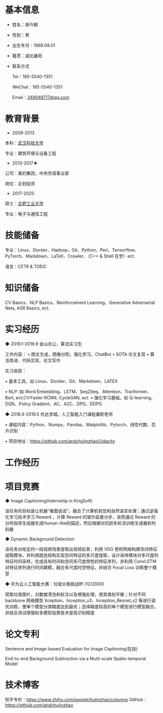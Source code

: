 # 基本信息
- 姓名：胡今朝
- 性别：男 
- 出生年月：1989.08.01
- 籍贯：湖北襄阳
- 联系方式

    Tel：185-5540-1351 

    WeChat：185-5540-1351

    Email：349049717@qq.com

# 教育背景
- 2009-2013 

本科：[武汉科技大学](http://www.wust.edu.cn/)

专业：建筑环境与设备工程

- 2013-2017★

公司：美的集团，中央空调事业部

岗位：企划投资

- 2017-2020 

硕士：[合肥工业大学](http://www.hfut.edu.cn/)

专业：电子与通信工程

# 技能储备
专业：Linux、Docker、Hadoop、Git、Python、Perl、Tensorflow、PyTorch、Markdown、LaTeX、Crawler、（C++ & Shell 在学）ect.

语言：CET6 & TOEIC

# 知识储备
CV Basics、NLP Basics、Reinforcement Learning、Generative Adverserial Nets, ASR Basics, ect.

# 实习经历
◆ 2019.1-2019.9 金山办公，算法实习生

工作内容：
• 图文生成，图像分割，强化学习，ChatBot
• SOTA 论文复现
• 算法改进、代码实现、论文写作

实习收获：

• 基本工具，如 Linux、Docker、Git、Markdown、LATEX

• NLP: 如 Word Embedding、LSTM、Seq2Seq、Attention、Tranformer、Bert, ect;CV:Faster RCNN, CycleGAN, ect.
• 强化学习基础，如 Q-learning、DQN、Policy Gradient、AC、A2C、DPG、DDPG

◆ 2018.9-2019.5 优达学城，人工智能入门课程兼职老师


• 课程内容：Python、Numpy、Pandas、Matplotlib、Pytorch、线性代数、花卉识别

• 项目地址：https://github.com/andyhujinzhao/Udacity
# 工作经历

# 项目竞赛
◆ Image Captioning(Internship in KingSoft)

该任务的目标是让机器“看图说话”，融合了计算机视觉和自然语言处理；通过逆强化学习技术学习 Reward ，计算 Reward 的玻尔兹曼分步，进而通过 Reward 的分布指导生成器生成Human-like的描述，然后根据对抗损失轮流训练生成器和判别器

◆ Dynamic Background Detection

该任务对给定的一段视频场景提取出视频前景，利用 VGG 卷积网络构建空间特征提取模块，并利用跳连结构实现空间特征的多尺度提取，设计采样模块对多尺度的特征时间采样，生成具有时间和空间多尺度特性的特征序列，并利用 ConvLSTM 对特征序列进行时间建模，融合多尺度时空特征，并结合 Focal Loss 训练整个模型

◆ 华为云人工智能大赛：垃圾分类挑战杯 (12/2000)

爬取垃圾图片，对数据清洗和标注以及增强处理，使其类别平衡；针对不同 backbone 网络模型 Xception、Inception_v3、Inception_Resnet_v2 等进行调优训练，使单个模型分类精度达到最优；选择精度较高的单个模型进行模型融合，并结合测试增强和多模型投票技术提高识别精度
# 论文专利
Sentence and Image-based Evaluation for Image Captioning(在投)

End-to-end Background Subtraction via a Multi-scale Spatio-temporal Model
# 技术博客
知乎专栏：https://www.zhihu.com/people/hujinzhao/columns
GitHub：https://github.com/andyhujinzhao
